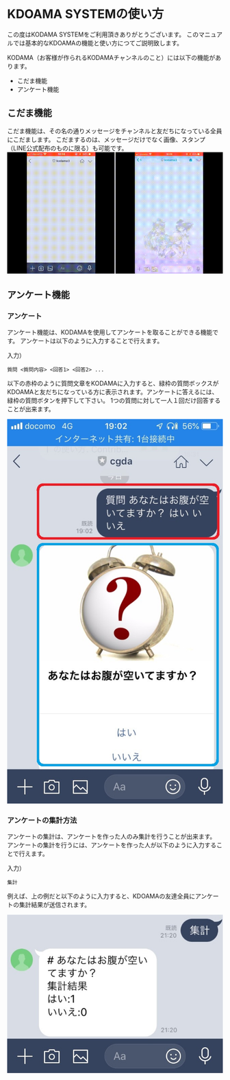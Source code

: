 # KDOAMA SYSTEMの使い方
この度はKODAMA SYSTEMをご利用頂きありがとうございます。
このマニュアルでは基本的なKDOAMAの機能と使い方につてご説明致します。

KODAMA（お客様が作られるKODAMAチャンネルのこと）には以下の機能があります。
* こだま機能
* アンケート機能

## こだま機能
こだま機能は、その名の通りメッセージをチャンネルと友だちになっている全員にこだまします。
こだまするのは、メッセージだけでなく画像、スタンプ（LINE公式配布のものに限る）も可能です。
![KODAMA_SYSTEMの使い方](https://github.com/chiba3/kodama_system_readme/blob/master/img/kodama_system.gif)


## アンケート機能

### アンケート
アンケート機能は、KODAMAを使用してアンケートを取ることができる機能です。
アンケートは以下のように入力することで行えます。

入力）
```
質問 <質問内容> <回答1> <回答2> ...
```
以下の赤枠のように質問文章をKODAMAに入力すると、緑枠の質問ボックスがKDOAMAと友だちになっている方に表示されます。アンケートに答えるには、緑枠の質問ボタンを押下して下さい。
1つの質問に対して一人１回だけ回答することが出来ます。

![アンケートの使い方](https://github.com/chiba3/kodama_system_readme/blob/master/img/question.jpg)

### アンケートの集計方法
アンケートの集計は、アンケートを作った人のみ集計を行うことが出来ます。
アンケートの集計を行うには、アンケートを作った人が以下のように入力することで行えます。

入力）
```
集計
```
例えば、上の例だと以下のように入力すると、KDOAMAの友達全員にアンケートの集計結果が送信されます。

![集計](https://github.com/chiba3/kodama_system_readme/blob/master/img/count.jpg)
